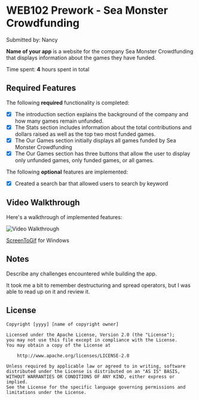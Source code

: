 # WEB102 Prework - Sea Monster Crowdfunding

Submitted by: Nancy

**Name of your app** is a website for the company Sea Monster Crowdfunding that displays information about the games they have funded.

Time spent: **4** hours spent in total

## Required Features

The following **required** functionality is completed:

* [X] The introduction section explains the background of the company and how many games remain unfunded.
* [X] The Stats section includes information about the total contributions and dollars raised as well as the top two most funded games.
* [X] The Our Games section initially displays all games funded by Sea Monster Crowdfunding
* [X] The Our Games section has three buttons that allow the user to display only unfunded games, only funded games, or all games.

The following **optional** features are implemented:

* [X] Created a search bar that allowed users to search by keyword

## Video Walkthrough

Here's a walkthrough of implemented features:

<img src='https://imgur.com/gallery/video-walkthrough-mdQLTXk' title='Video Walkthrough' width='' alt='Video Walkthrough' />

[ScreenToGif](https://www.screentogif.com/) for Windows


## Notes

Describe any challenges encountered while building the app.

It took me a bit to remember destructuring and spread operators, but I was able to read up on it and review it.

## License

    Copyright [yyyy] [name of copyright owner]

    Licensed under the Apache License, Version 2.0 (the "License");
    you may not use this file except in compliance with the License.
    You may obtain a copy of the License at

        http://www.apache.org/licenses/LICENSE-2.0

    Unless required by applicable law or agreed to in writing, software
    distributed under the License is distributed on an "AS IS" BASIS,
    WITHOUT WARRANTIES OR CONDITIONS OF ANY KIND, either express or implied.
    See the License for the specific language governing permissions and
    limitations under the License.

